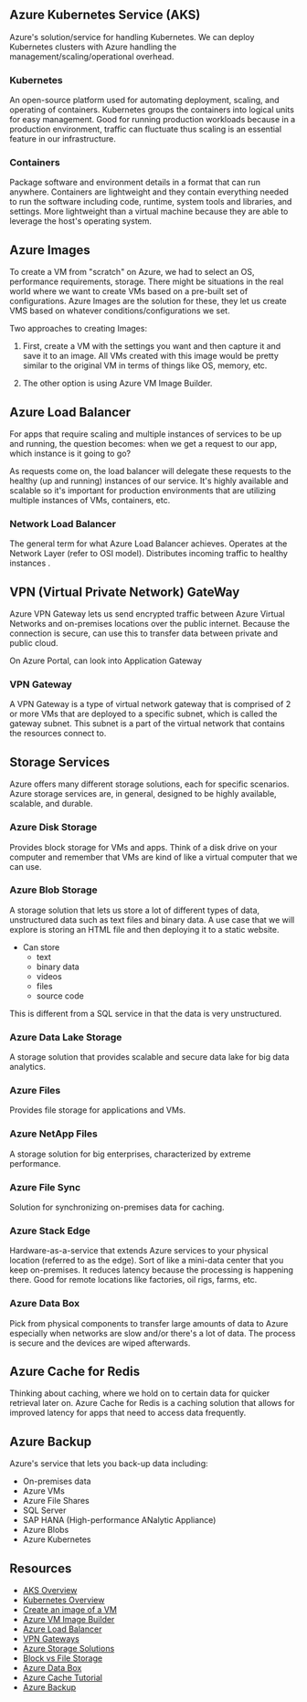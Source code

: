 ## Azure Kubernetes Service (AKS)
Azure's solution/service for handling Kubernetes. We can deploy Kubernetes clusters with Azure handling the management/scaling/operational overhead.

### Kubernetes 
An open-source platform used for automating deployment, scaling, and operating of containers. Kubernetes groups the containers into logical units for easy management. Good for running production workloads because in a production environment, traffic can fluctuate thus scaling is an essential feature in our infrastructure.

### Containers
Package software and environment details in a format that can run anywhere. Containers are lightweight and they contain everything needed to run the software including code, runtime, system tools and libraries, and settings. More lightweight than a virtual machine because they are able to leverage the host's operating system. 


## Azure Images
To create a VM from "scratch" on Azure, we had to select an OS, performance requirements, storage. There might be situations in the real world where we want to create VMs based on a pre-built set of configurations. Azure Images are the solution for these, they let us create VMS based on whatever conditions/configurations we set. 

Two approaches to creating Images:
1. First, create a VM with the settings you want and then capture it and save it to an image. All VMs created with this image would be pretty similar to the original VM in terms of things like OS, memory, etc.

2. The other option is using Azure VM Image Builder.


## Azure Load Balancer
For apps that require scaling and multiple instances of services to be up and running, the question becomes: when we get a request to our app, which instance is it going to go? 

As requests come on, the load balancer will delegate these requests to the healthy (up and running) instances of our service. It's highly available and scalable so it's important for production environments that are utilizing multiple instances of VMs, containers, etc.

### Network Load Balancer
The general term for what Azure Load Balancer achieves. Operates at the Network Layer (refer to OSI model). Distributes incoming traffic to healthy instances . 

## VPN (Virtual Private Network) GateWay
Azure VPN Gateway lets us send encrypted traffic between Azure Virtual Networks and on-premises locations over the public internet. Because the connection is secure, can use this to transfer data between private and public cloud.

On Azure Portal, can look into Application Gateway

### VPN Gateway
A VPN Gateway is a type of virtual network gateway that is comprised of 2 or more VMs that are deployed to a specific subnet, which is called the gateway subnet. This subnet is a part of the virtual network that contains the resources connect to. 

## Storage Services
Azure offers many different storage solutions, each for specific scenarios. Azure storage services are, in general, designed to be highly available, scalable, and durable. 

### Azure Disk Storage
Provides block storage for VMs and apps. Think of a disk drive on your computer and remember that VMs are kind of like a virtual computer that we can use. 

### Azure Blob Storage
A storage solution that lets us store a lot of different types of data, unstructured data such as text files and binary data. A use case that we will explore is storing an HTML file and then deploying it to a static website. 
- Can store
  - text
  - binary data
  - videos
  - files
  - source code

This is different from a SQL service in that the data is very unstructured. 

### Azure Data Lake Storage
A storage solution that provides scalable and secure data lake for big data analytics.

### Azure Files
Provides file storage for applications and VMs. 

### Azure NetApp Files
A storage solution for big enterprises, characterized by extreme performance. 

### Azure File Sync
Solution for synchronizing on-premises data for caching. 

### Azure Stack Edge
Hardware-as-a-service that extends Azure services to your physical location (referred to as the edge). Sort of like a mini-data center that you keep on-premises. It reduces latency because the processing is happening there. Good for remote locations like factories, oil rigs, farms, etc.

### Azure Data Box
Pick from physical components to transfer large amounts of data to Azure especially when networks are slow and/or there's a lot of data. The process is secure and the devices are wiped afterwards.

## Azure Cache for Redis
Thinking about caching, where we hold on to certain data for quicker retrieval later on. Azure Cache for Redis is a caching solution that allows for improved latency for apps that need to access data frequently. 

## Azure Backup
Azure's service that lets you back-up data including:
- On-premises data
- Azure VMs
- Azure File Shares
- SQL Server
- SAP HANA (High-performance ANalytic Appliance)
- Azure Blobs
- Azure Kubernetes

## Resources
- [AKS Overview](https://learn.microsoft.com/en-us/azure/aks/intro-kubernetes)
- [Kubernetes Overview](https://kubernetes.io/docs/concepts/overview/what-is-kubernetes/)
- [Create an image of a VM](https://learn.microsoft.com/en-us/azure/virtual-machines/capture-image-portal)
- [Azure VM Image Builder](https://learn.microsoft.com/en-us/azure/virtual-machines/image-builder-overview?tabs=azure-powershell)
- [Azure Load Balancer](https://learn.microsoft.com/en-us/azure/load-balancer/load-balancer-overview)
- [VPN Gateways](https://learn.microsoft.com/en-us/azure/vpn-gateway/vpn-gateway-about-vpngateways)
- [Azure Storage Solutions](https://azure.microsoft.com/en-us/products/category/storage)
- [Block vs File Storage](https://aws.amazon.com/compare/the-difference-between-block-file-object-storage/)
- [Azure Data Box](https://azure.microsoft.com/en-us/products/databox)
- [Azure Cache Tutorial](https://learn.microsoft.com/en-us/azure/azure-cache-for-redis/cache-java-get-started)
- [Azure Backup](https://learn.microsoft.com/en-us/azure/backup/backup-overview)